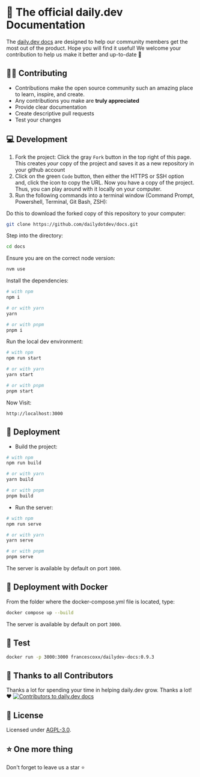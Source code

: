 # 📝 The official daily.dev Documentation

The [daily.dev docs](https://docs.daily.dev/) are designed to help our community members get the
most out of the product. Hope you will find it useful! We welcome your contribution to help us make
it better and up-to-date 💜

## 👨‍💻 Contributing

- Contributions make the open source community such an amazing place to learn, inspire, and create.
- Any contributions you make are **truly appreciated**
- Provide clear documentation
- Create descriptive pull requests
- Test your changes

## 💻 Development

1. Fork the project: Click the gray `Fork` button in the top right of this page. This creates _your_
   copy of the project and saves it as a new repository in your github account
2. Click on the green `Code` button, then either the HTTPS or SSH option and, click the icon to copy
   the URL. Now you have a copy of the project. Thus, you can play around with it locally on your
   computer.
3. Run the following commands into a terminal window (Command Prompt, Powershell, Terminal, Git
   Bash, ZSH):

Do this to download the forked copy of this repository to your computer:

```bash
git clone https://github.com/dailydotdev/docs.git
```

Step into the directory:

```bash
cd docs
```

Ensure you are on the correct node version:

```bash
nvm use
```

Install the dependencies:

```bash
# with npm
npm i

# or with yarn
yarn

# or with pnpm
pnpm i
```

Run the local dev environment:

```bash
# with npm
npm run start

# or with yarn
yarn start

# or with pnpm
pnpm start
```

Now Visit:

```
http://localhost:3000
```

## 🚀 Deployment

- Build the project:

```bash
# with npm
npm run build

# or with yarn
yarn build

# or with pnpm
pnpm build
```

- Run the server:

```bash
# with npm
npm run serve

# or with yarn
yarn serve

# or with pnpm
pnpm serve
```

The server is available by default on port `3000`.

## 🐳 Deployment with Docker

From the folder where the docker-compose.yml file is located, type:

```bash
docker compose up --build
```

The server is available by default on port `3000`.

## 🍿 Test

```bash
docker run -p 3000:3000 francescoxx/dailydev-docs:0.9.3
```

## 🙏 Thanks to all Contributors

Thanks a lot for spending your time in helping daily.dev grow. Thanks a lot! ❤️
<a href = "https://github.com/dailydotdev/docs/graphs/contributors">
<img src = "https://contrib.rocks/image?repo=dailydotdev/docs" alt="Contributors to daily.dev docs"/>
</a>

## 📑 License

Licensed under [AGPL-3.0](https://github.com/dailydotdev/daily/blob/master/LICENSE).

## ⭐️ One more thing

Don't forget to leave us a star ⭐️
